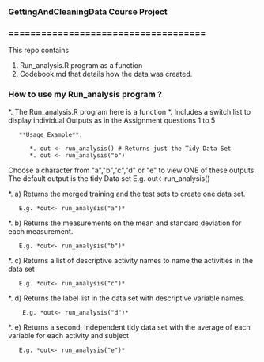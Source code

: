 ###  GettingAndCleaningData Course Project
###   ====================================

This repo contains 

1. Run_analysis.R program as a function
2. Codebook.md that details how the data was created.

### How to use my Run_analysis program ?

 *. The Run_analysis.R program here is a function
 *. Includes a switch list to display individual Outputs as in the Assignment questions 1 to 5

	   **Usage Example**: 
	   
	      *. out <- run_analysis() # Returns just the Tidy Data Set
	      *. out <- run_analysis("b") 
    
 Choose a character from "a","b","c","d" or "e" to view ONE of these outputs. 
 The default output is the tidy Data set E.g. out<-run_analysis()   

 *. a) Returns the merged training and the test sets to create one data set.
 
       E.g. *out<- run_analysis("a")*
       
 *. b) Returns the measurements on the mean and standard deviation for each measurement. 
 
       E.g. *out<- run_analysis("b")*
       
 *. c) Returns a list of descriptive activity names to name the activities in the data set
 
       E.g. *out<- run_analysis("c")*
       
 *. d) Returns the label list in the data set with descriptive variable names. 
 
        E.g. *out<- run_analysis("d")*
        
 *. e) Returns a second, independent tidy data set with the average of each variable for each activity and subject
       
       E.g. *out<- run_analysis("e")*

